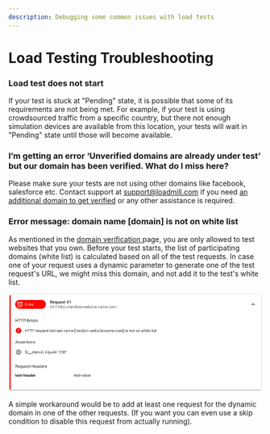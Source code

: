 ```yaml
---
description: Debugging some common issues with load tests
---
```


# Load Testing Troubleshooting

### Load test does not start

If your test is stuck at "Pending" state, it is possible that some of its requirements are not being met. For example, if your test is using crowdsourced traffic from a specific country, but there not enough simulation devices are available from this location, your tests will wait in "Pending" state until those will become available.

### **I’m getting an error ‘Unverified domains are already under test’ but our domain has been verified. What do I miss here?**

Please make sure your tests are not using other domains like facebook, salesforce etc. Contact support at [support@loadmill.com](mailto:support@loadmill.com) if you need [an additional domain to get verified](https://docs.loadmill.com/load-testing/setup/domain-verification) or any other assistance is required.

### **Error message: domain name \[domain] is not on white list**

As mentioned in the [domain verification ](domain-verification.md)page, you are only allowed to test websites that you own. Before your test starts, the list of participating domains (white list) is calculated based on all of the test requests. In case one of your request uses a dynamic parameter to generate one of the test request's URL, we might miss this domain, and not add it to the test's white list.

![HTTP request domain name \[random-website-name.com\] is not on white list](<../.gitbook/assets/image (17) (1) (1).png>)

A simple workaround would be to add at least one request for the dynamic domain in one of the other requests. (If you want you can even use a skip condition to disable this request from actually running).
